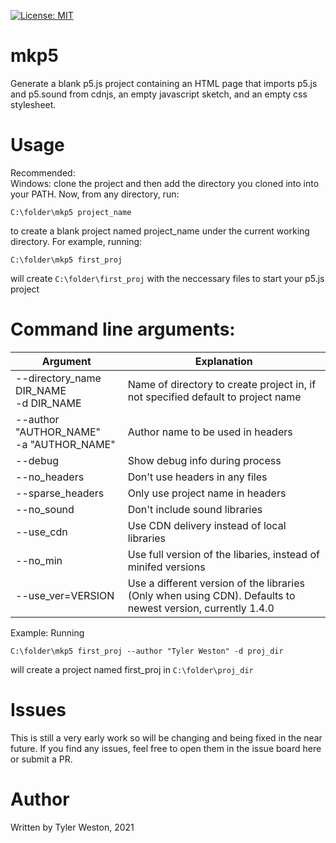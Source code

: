 [![License: MIT](https://img.shields.io/badge/License-MIT-yellow.svg)](https://opensource.org/licenses/MIT)  
# mkp5
Generate a blank p5.js project containing an HTML page that imports p5.js and p5.sound from cdnjs, an empty javascript sketch, and an empty css stylesheet.

# Usage
Recommended:  
Windows: clone the project and then add the directory you cloned into into your PATH. Now, from any directory, run:  
```console
C:\folder\mkp5 project_name
``` 
to create a blank project named project_name under the current working directory. For example, running:  
```console
C:\folder\mkp5 first_proj
```
will create `C:\folder\first_proj` with the neccessary files to start your p5.js project

# Command line arguments:
|Argument|Explanation|
|---|---|
|--directory_name DIR_NAME<br />-d DIR_NAME  |Name of directory to create project in, if not specified default to project name |
|--author "AUTHOR_NAME"<br />-a "AUTHOR_NAME"  |Author name to be used in headers |
|--debug             |Show debug info during process |
|--no_headers        |Don't use headers in any files |
|--sparse_headers    |Only use project name in headers| 
|--no_sound          |Don't include sound libraries|
|--use_cdn           |Use CDN delivery instead of local libraries|
|--no_min            |Use full version of the libaries, instead of minifed versions|
|--use_ver=VERSION  |Use a different version of the libraries (Only when using CDN). Defaults to newest version, currently 1.4.0|

Example:
Running  
```console
C:\folder\mkp5 first_proj --author "Tyler Weston" -d proj_dir
```
will create a project named first_proj in `C:\folder\proj_dir`  

# Issues
This is still a very early work so will be changing and being fixed in the near future. If you find any issues, feel free to open them in the issue board here or submit a PR.

# Author
Written by Tyler Weston, 2021